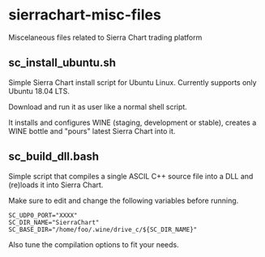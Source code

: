 # sierrachart-misc-files

Miscelaneous files related to Sierra Chart trading platform

## sc_install_ubuntu.sh

Simple Sierra Chart install script for Ubuntu Linux.
Currently supports only Ubuntu 18.04 LTS.

Download and run it as user like a normal shell script.

It installs and configures WINE (staging, development or stable),
creates a WINE bottle and "pours" latest Sierra Chart into it.


## sc_build_dll.bash

Simple script that compiles a single ASCIL C++ source file into a DLL
and (re)loads it into Sierra Chart.

Make sure to edit and change the following variables before running.

```
SC_UDP0_PORT="XXXX"
SC_DIR_NAME="SierraChart"
SC_BASE_DIR="/home/foo/.wine/drive_c/${SC_DIR_NAME}"
```

Also tune the compilation options to fit your needs.
